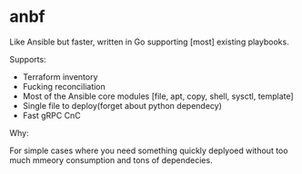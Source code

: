 # anbf
Like Ansible but faster, written in Go supporting [most] existing playbooks.

Supports:
- Terraform inventory
- Fucking reconciliation 
- Most of the Ansible core modules [file, apt, copy, shell, sysctl, template]
- Single file to deploy(forget about python dependecy)
- Fast gRPC CnC

Why:

For simple cases where you need something quickly deplyoed without too much mmeory consumption and tons of dependecies.
